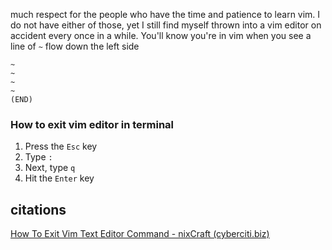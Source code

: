 much respect for the people who have the time and patience to learn vim. I do not have either of those, yet I still find myself thrown into a vim editor on accident every once in a while. You'll know you're in vim when you see a line of `~` flow down the left side

```shell
~
~
~
~
(END)
```

### How to exit vim editor in terminal 
1.  Press the `Esc` key
2.  Type `:`
3.  Next, type `q`
4.  Hit the `Enter` key

## citations
[How To Exit Vim Text Editor Command - nixCraft (cyberciti.biz)](https://www.cyberciti.biz/faq/linux-unix-exit-vim-editor/#:~:text=How%20to%20exit%20vim%20editor%20in%20terminal%20%28method,Type%20SHIFT%20Z%20Z%20to%20save%20and%20exit.)